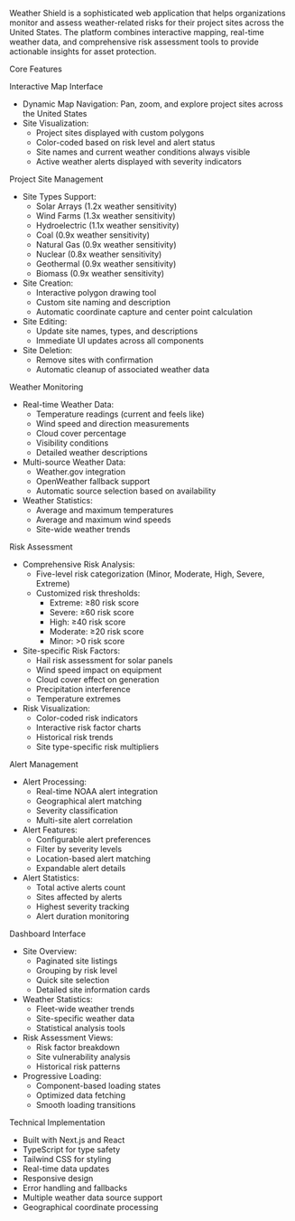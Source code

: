 Weather Shield is a sophisticated web application that helps organizations monitor and assess weather-related risks for their project sites across the United States. The platform combines interactive mapping, real-time weather data, and comprehensive risk assessment tools to provide actionable insights for asset protection.

Core Features

Interactive Map Interface
- Dynamic Map Navigation: Pan, zoom, and explore project sites across the United States
- Site Visualization:
  - Project sites displayed with custom polygons
  - Color-coded based on risk level and alert status
  - Site names and current weather conditions always visible
  - Active weather alerts displayed with severity indicators

Project Site Management
- Site Types Support:
  - Solar Arrays (1.2x weather sensitivity)
  - Wind Farms (1.3x weather sensitivity)
  - Hydroelectric (1.1x weather sensitivity)
  - Coal (0.9x weather sensitivity)
  - Natural Gas (0.9x weather sensitivity)
  - Nuclear (0.8x weather sensitivity)
  - Geothermal (0.9x weather sensitivity)
  - Biomass (0.9x weather sensitivity)
- Site Creation:
  - Interactive polygon drawing tool
  - Custom site naming and description
  - Automatic coordinate capture and center point calculation
- Site Editing:
  - Update site names, types, and descriptions
  - Immediate UI updates across all components
- Site Deletion:
  - Remove sites with confirmation
  - Automatic cleanup of associated weather data

Weather Monitoring
- Real-time Weather Data:
  - Temperature readings (current and feels like)
  - Wind speed and direction measurements
  - Cloud cover percentage
  - Visibility conditions
  - Detailed weather descriptions
- Multi-source Weather Data:
  - Weather.gov integration
  - OpenWeather fallback support
  - Automatic source selection based on availability
- Weather Statistics:
  - Average and maximum temperatures
  - Average and maximum wind speeds
  - Site-wide weather trends

Risk Assessment
- Comprehensive Risk Analysis:
  - Five-level risk categorization (Minor, Moderate, High, Severe, Extreme)
  - Customized risk thresholds:
    - Extreme: ≥80 risk score
    - Severe: ≥60 risk score
    - High: ≥40 risk score
    - Moderate: ≥20 risk score
    - Minor: >0 risk score
- Site-specific Risk Factors:
  - Hail risk assessment for solar panels
  - Wind speed impact on equipment
  - Cloud cover effect on generation
  - Precipitation interference
  - Temperature extremes
- Risk Visualization:
  - Color-coded risk indicators
  - Interactive risk factor charts
  - Historical risk trends
  - Site type-specific risk multipliers

Alert Management
- Alert Processing:
  - Real-time NOAA alert integration
  - Geographical alert matching
  - Severity classification
  - Multi-site alert correlation
- Alert Features:
  - Configurable alert preferences
  - Filter by severity levels
  - Location-based alert matching
  - Expandable alert details
- Alert Statistics:
  - Total active alerts count
  - Sites affected by alerts
  - Highest severity tracking
  - Alert duration monitoring

Dashboard Interface
- Site Overview:
  - Paginated site listings
  - Grouping by risk level
  - Quick site selection
  - Detailed site information cards
- Weather Statistics:
  - Fleet-wide weather trends
  - Site-specific weather data
  - Statistical analysis tools
- Risk Assessment Views:
  - Risk factor breakdown
  - Site vulnerability analysis
  - Historical risk patterns
- Progressive Loading:
  - Component-based loading states
  - Optimized data fetching
  - Smooth loading transitions

Technical Implementation
- Built with Next.js and React
- TypeScript for type safety
- Tailwind CSS for styling
- Real-time data updates
- Responsive design
- Error handling and fallbacks
- Multiple weather data source support
- Geographical coordinate processing
